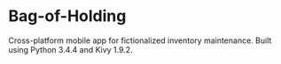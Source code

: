 # Bag-of-Holding
Cross-platform mobile app for fictionalized inventory maintenance. Built using Python 3.4.4 and Kivy 1.9.2.
